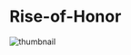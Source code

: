 # Rise-of-Honor
![thumbnail](https://github.com/user-attachments/assets/467dd10f-94fd-41a9-96b1-67e7a48a78dc)
